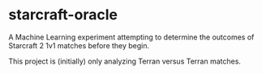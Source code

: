 starcraft-oracle
================

A Machine Learning experiment attempting to determine the outcomes of Starcraft 2 1v1 matches before they begin. 

This project is (initially) only analyzing Terran versus Terran matches.
